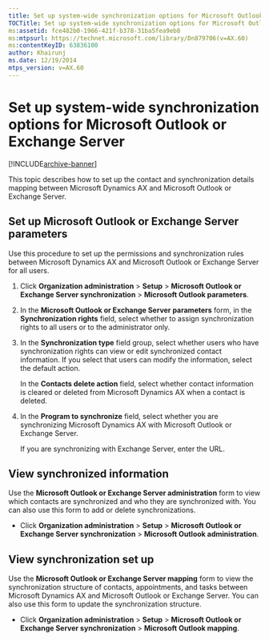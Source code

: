 ```yaml
---
title: Set up system-wide synchronization options for Microsoft Outlook or Exchange Server
TOCTitle: Set up system-wide synchronization options for Microsoft Outlook or Exchange Server
ms:assetid: fce482b0-1966-421f-b378-31ba5fea9eb8
ms:mtpsurl: https://technet.microsoft.com/library/Dn879706(v=AX.60)
ms:contentKeyID: 63836100
author: Khairunj
ms.date: 12/19/2014
mtps_version: v=AX.60
---
```


# Set up system-wide synchronization options for Microsoft Outlook or Exchange Server 


[!INCLUDE[archive-banner](includes/archive-banner.md)]


This topic describes how to set up the contact and synchronization details mapping between Microsoft Dynamics AX and Microsoft Outlook or Exchange Server.

## Set up Microsoft Outlook or Exchange Server parameters

Use this procedure to set up the permissions and synchronization rules between Microsoft Dynamics AX and Microsoft Outlook or Exchange Server for all users.

1.  Click **Organization administration** \> **Setup** \> **Microsoft Outlook or Exchange Server synchronization** \> **Microsoft Outlook parameters**.

2.  In the **Microsoft Outlook or Exchange Server parameters** form, in the **Synchronization rights** field, select whether to assign synchronization rights to all users or to the administrator only.

3.  In the **Synchronization type** field group, select whether users who have synchronization rights can view or edit synchronized contact information. If you select that users can modify the information, select the default action.
    
    In the **Contacts delete action** field, select whether contact information is cleared or deleted from Microsoft Dynamics AX when a contact is deleted.

4.  In the **Program to synchronize** field, select whether you are synchronizing Microsoft Dynamics AX with Microsoft Outlook or Exchange Server.
    
    If you are synchronizing with Exchange Server, enter the URL.

## View synchronized information

Use the **Microsoft Outlook or Exchange Server administration** form to view which contacts are synchronized and who they are synchronized with. You can also use this form to add or delete synchronizations.

  - Click **Organization administration** \> **Setup** \> **Microsoft Outlook or Exchange Server synchronization** \> **Microsoft Outlook administration**.

## View synchronization set up

Use the **Microsoft Outlook or Exchange Server mapping** form to view the synchronization structure of contacts, appointments, and tasks between Microsoft Dynamics AX and Microsoft Outlook or Exchange Server. You can also use this form to update the synchronization structure.

  - Click **Organization administration** \> **Setup** \> **Microsoft Outlook or Exchange Server synchronization** \> **Microsoft Outlook mapping**.

  


